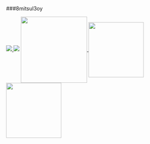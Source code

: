 ###8mitsul3oy

<a href="https://www.instagram.com/8mitsul3oy/">
  <img src="https://img.shields.io/badge/Instagram-8mitsul3oy-F26939.svg?logo=instagram&style=popout">
</a>
<img src="https://img.shields.io/badge/Flutter-Beginner-02569B.svg?logo=flutter&style=popout">



<a href="https://github.com/hachimitsuboy/github-readme-stats">
  <img align="center" src="https://github-profile-summary-cards.vercel.app/api/cards/profile-details?username=hachimitsuboy&theme=tokyonight" height="180px" />
</a>

<a href="https://github.com/hachimitsuboy/github-readme-stats">
  <img align="center" src="https://github-readme-stats.vercel.app/api?username=hachimitsuboy&count_private=true&show_icons=true&theme=tokyonight" 
  height="150px"/>
</a>

<a href="https://github.com/hachimitsuboy/github-profile-trophy">
  <img align="center" src="https://github-readme-stats.vercel.app/api/top-langs/?username=hachimitsuboy&layout=compact&theme=tokyonight" height="150px" />
</a>


<!--
**hachimitsuboy/hachimitsuboy** is a ✨ _special_ ✨ repository because its `README.md` (this file) appears on your GitHub profile.

Here are some ideas to get you started:

- 🔭 I’m currently working on ...
- 🌱 I’m currently learning ...
- 👯 I’m looking to collaborate on ...
- 🤔 I’m looking for help with ...
- 💬 Ask me about ...
- 📫 How to reach me: ...
- 😄 Pronouns: ...
- ⚡ Fun fact: ...
-->
